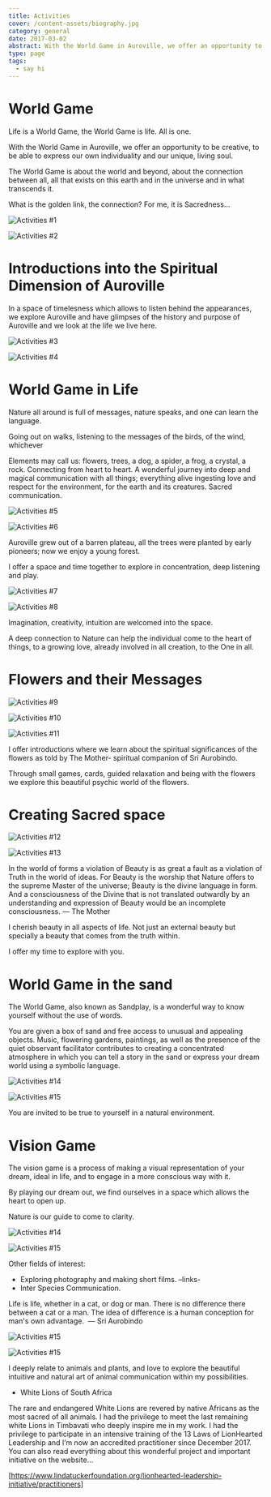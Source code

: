 ```yaml
---
title: Activities
cover: /content-assets/biography.jpg
category: general
date: 2017-03-02
abstract: With the World Game in Auroville, we offer an opportunity to be creative, to be able to express our own individuality and our unique, living soul.
type: page
tags:
  - say hi
---
```


# World Game

Life is a World Game, the World Game is life. All is one.

With the World Game in Auroville, we offer an opportunity to be creative, to be able to express our own individuality and our unique, living soul.

The World Game is about the world and beyond, about the connection between all, all that exists on this earth and in the universe and in what transcends it.

What is the golden link, the connection? For me, it is Sacredness...

![Activities #1](/content-assets/activities/activities1_1280X960.jpg)

![Activities #2](/content-assets/activities/activities2_1280X960.jpg)

# Introductions into the Spiritual Dimension of Auroville

In a space of timelesness which allows to listen behind the appearances, we explore Auroville and have glimpses of the history and purpose of Auroville and we look at the life we live here.

![Activities #3](/content-assets/activities/activities3_1280X960.jpg)

![Activities #4](/content-assets/activities/activities4_900X900.jpg)

# World Game in Life

Nature all around is full of messages, nature speaks, and one can learn the language.

Going out on walks, listening to the messages of the birds, of the wind, whichever

Elements may call us: flowers, trees, a dog, a spider, a frog, a crystal, a rock. Connecting from heart to heart. A wonderful journey into deep and magical communication with all things; everything alive ingesting love and respect for the environment, for the earth and its creatures. Sacred communication.

![Activities #5](/content-assets/activities/activities5_1200X900.jpg)

![Activities #6](/content-assets/activities/activities6_1200X900.jpg)

Auroville grew out of a barren plateau, all the trees were planted by early pioneers; now we enjoy a young forest.

I offer a space and time together to explore in concentration, deep listening and play.

![Activities #7](/content-assets/activities/activities7_1200X900.jpg)

![Activities #8](/content-assets/activities/activities8_1200X900.jpg)

Imagination, creativity, intuition are welcomed into the space.

A deep connection to Nature can help the individual come to the heart of things, to a growing love, already involved in all creation, to the One in all.

# Flowers and their Messages

![Activities #9](/content-assets/activities/activities9_1200X700.jpg)

![Activities #10](/content-assets/activities/activities10_930X700.jpg)

![Activities #11](/content-assets/activities/activities11_2000X800.jpg)

I offer introductions where we learn about the spiritual significances of the flowers as told by The Mother- spiritual companion of Sri Aurobindo.

Through small games, cards, guided relaxation and being with the flowers we explore this beautiful psychic world of the flowers.

# Creating Sacred space

![Activities #12](/content-assets/activities/activities12_960X1200.jpg)

![Activities #13](/content-assets/activities/activities13_1280X1110.jpg)

In the world of forms a violation of Beauty is as great a fault as a violation of Truth in the world of ideas. For Beauty is the worship that Nature offers to the supreme Master of the universe; Beauty is the divine language in form. And a consciousness of the Divine that is not translated outwardly by an understanding and expression of Beauty would be an incomplete consciousness. — The Mother

I cherish beauty in all aspects of life. Not just an external beauty but specially a beauty that comes from the truth within.

I offer my time to explore with you.

# World Game in the sand

The World Game, also known as Sandplay, is a wonderful way to know yourself without the use of words.

You are given a box of sand and free access to unusual and appealing objects. Music, flowering gardens, paintings, as well as the presence of the quiet observant facilitator contributes to creating a concentrated atmosphere in which you can tell a story in the sand or express your dream world using a symbolic language.

![Activities #14](/content-assets/activities/activities14_1280X900.jpg)

![Activities #15](/content-assets/activities/activities15_900X900.jpg)

You are invited to be true to yourself in a natural environment.

# Vision Game

The vision game is a process of making a visual representation of your dream, ideal in life, and to engage in a more conscious way with it.

By playing our dream out, we find ourselves in a space which allows the heart to open up.

Nature is our guide to come to clarity.

![Activities #14](/content-assets/activities/activities16_1200X900.jpg)

![Activities #15](/content-assets/activities/activities17_900X900.jpg)

Other fields of interest:

* Exploring photography and making short films. –links-
* Inter Species Communication.

Life is life, whether in a cat, or dog or man. There is no difference there between a cat or a man. The idea of difference is a human conception for man's own advantage.  — Sri Aurobindo

![Activities #15](/content-assets/activities/activities19_1700X900.jpg)

![Activities #15](/content-assets/activities/activities18_900X900.jpg)

I deeply relate to animals and plants, and love to explore the beautiful intuitive and natural art of animal communication within my possibilities.

* White Lions of South Africa

The rare and endangered White Lions are revered by native Africans as the most sacred of all animals. I had the privilege to meet the last remaining white Lions in Timbavati who deeply inspire me in my work. I had the privilege to participate in an intensive training of the 13 Laws of LionHearted Leadership and I’m now an accredited practitioner since December 2017. You can also read everything about this wonderful project and important initiative on the website...

[https://www.lindatuckerfoundation.org/lionhearted-leadership-initiative/practitioners]
